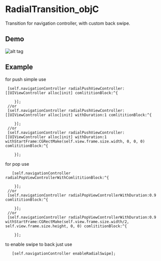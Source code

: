 RadialTransition_objC
=====================

Transition for navigation controller, with custom back swipe.


Demo
----
![alt tag](https://raw.githubusercontent.com/apadalko/RadialTransition_objC/master/radilaDemo_long.gif)


Example 
----
for push simple use
```  objc
 [self.navigationController radialPushViewController:[[UIViewController alloc]init] comlititionBlock:^{
        
    }];
 //or   
 [self.navigationController radialPushViewController:[[UIViewController alloc]init] withDuration:1 comlititionBlock:^{
        
    }];
 //or  
 [self.navigationController radialPushViewController:[[UIViewController alloc]init] withDuration:1 withStartFrame:CGRectMake(self.view.frame.size.width, 0, 0, 0) comlititionBlock:^{
        
    }];
```
for pop  use
```  objc
   [self.navigationController radialPopViewControllerWithComlititionBlock:^{
        
    }];
 //or
 [self.navigationController radialPopViewControllerWithDuration:0.9 comlititionBlock:^{
        
    }];
 //or   
 [self.navigationController radialPopViewControllerWithDuration:0.9 withStartFrame:CGRectMake(self.view.frame.size.width/2, self.view.frame.size.height, 0, 0) comlititionBlock:^{
        
    }];
```
to enable swipe to back just use
```  objc
   [self.navigationController enableRadialSwipe];
```
